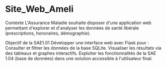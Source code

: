 # Site_Web_Ameli

Contexte
L'Assurance Maladie souhaite disposer d'une application web permettant d'explorer et d'analyser les données de santé libérale (prescriptions, honoraires, démographie).

Objectif de la SAE1.01
Développer une interface web avec Flask pour :
Consulter et filtrer les données de la base SQLite.
Visualiser les résultats via des tableaux et graphes interactifs.
Exploiter les fonctionnalités de la SAE 1.04 (base de données) dans une solution accessible à l'utilisateur final.
